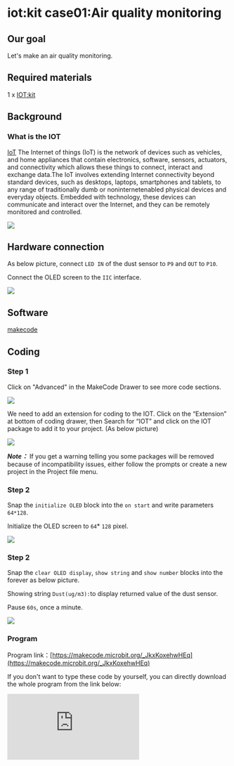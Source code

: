 ﻿# iot:kit case01:Air quality monitoring

## Our goal


 Let's make an air quality monitoring.


## Required materials


 1 x [IOT:kit](https://www.elecfreaks.com/micro-bit-smart-science-iot-kit.html)


## Background


### What is the IOT

 [IoT](https://zh.wikipedia.org/wiki/%E8%B6%85%E8%81%B2%E6%B3%A2) The Internet of things (IoT) is the network of devices such as vehicles, and home appliances that contain electronics, software, sensors, actuators, and connectivity which allows these things to connect, interact and exchange data.The IoT involves extending Internet connectivity beyond standard devices, such as desktops, laptops, smartphones and tablets, to any range of traditionally dumb or noninternetenabled physical devices and everyday objects. Embedded with technology, these devices can communicate and interact over the Internet, and they can be remotely monitored and controlled.

![](https://wiki-media-ef.oss-cn-hongkong.aliyuncs.com/i18n/en/docusaurus-plugin-content-docs/current/microbit/wisdom-life/microbit-smart-science-iot-kit/images/case_01_01.png)

## Hardware connection


As below picture, connect `LED IN` of the dust sensor to `P9` and `OUT` to `P10`.

Connect the OLED screen to the `IIC` interface.

![](https://wiki-media-ef.oss-cn-hongkong.aliyuncs.com/i18n/en/docusaurus-plugin-content-docs/current/microbit/wisdom-life/microbit-smart-science-iot-kit/images/case_01_02.png)


## Software


[makecode](https://makecode.microbit.org/#)

## Coding


### Step 1
 Click on "Advanced" in the MakeCode Drawer to see more code sections.


![](https://wiki-media-ef.oss-cn-hongkong.aliyuncs.com/i18n/en/docusaurus-plugin-content-docs/current/microbit/wisdom-life/microbit-smart-science-iot-kit/images/iot_bit_11.jpg)

 We need to add an extension for coding to the IOT. Click on the “Extension” at bottom of coding drawer, then Search for “IOT” and click on the IOT package to add it to your project. (As below picture)


![](https://wiki-media-ef.oss-cn-hongkong.aliyuncs.com/i18n/en/docusaurus-plugin-content-docs/current/microbit/wisdom-life/microbit-smart-science-iot-kit/images/iot_bit_12.jpg)

***Note：*** If you get a warning telling you some packages will be removed because of incompatibility issues, either follow the prompts or create a new project in the Project file menu.

### Step 2

Snap the `initialize OLED` block into the `on start` and write parameters `64*128`.

Initialize the OLED screen to `64`* `128` pixel.

![](https://wiki-media-ef.oss-cn-hongkong.aliyuncs.com/i18n/en/docusaurus-plugin-content-docs/current/microbit/wisdom-life/microbit-smart-science-iot-kit/images/case_01_03.png)

### Step 2

Snap the `clear OLED display`, `show string` and `show number` blocks into the forever as below picture.

Showing string `Dust(ug/m3):`to display returned value of the dust sensor.

Pause `60s`, once a minute.

![](https://wiki-media-ef.oss-cn-hongkong.aliyuncs.com/i18n/en/docusaurus-plugin-content-docs/current/microbit/wisdom-life/microbit-smart-science-iot-kit/images/case_01_04.png)

### Program

Program link：[https://makecode.microbit.org/_JkxKoxehwHEq](https://makecode.microbit.org/_JkxKoxehwHEq)

If you don't want to type these code by yourself, you can directly download the whole program from the link below:

<div
    style={{
        position: 'relative',
        paddingBottom: '60%',
        overflow: 'hidden',
    }}
>
    <iframe
        src="https://makecode.microbit.org/_JkxKoxehwHEq"
        frameborder="0"
        sandbox="allow-popups allow-forms allow-scripts allow-same-origin"
        style={{
            position: 'absolute',
            width: '100%',
            height: '100%',
        }}
    />
</div>


### Result


The dust particle number will be displayed every minute.


## Think


How do you do to make it alarm when the air is in bad quality?


## Questions



## More Information
